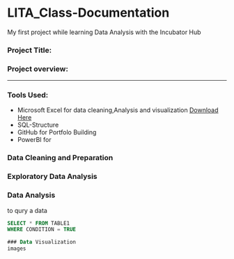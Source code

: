 # LITA_Class-Documentation
My first project while learning Data Analysis with the Incubator Hub

### Project Title:

### Project overview:

---
### Tools Used:
- Microsoft Excel for data cleaning,Analysis and visualization [Download Here](https//www.microsoft.com)
- SQL-Structure
- GitHub for Portfolo Building
- PowerBI for
  
### Data Cleaning and Preparation

### Exploratory Data Analysis

### Data Analysis

to qury a data 
```SQL
SELECT * FROM TABLE1
WHERE CONDITION = TRUE

### Data Visualization
images
